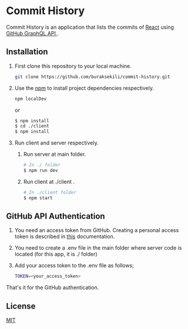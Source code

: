 # Commit History

Commit History is an application that lists the commits of [React](https://github.com/facebook/react) using   [GitHub GraphQL API ](https://docs.github.com/en/free-pro-team@latest/graphql).

## Installation

1. First clone this repository to your local machine. 
    ```bash
    git clone https://github.com/buraksekili/commit-history.git
    ```
2. Use the [npm](https://www.npmjs.com/) to install project dependencies respectively.
    ```bash
    npm localDev 
    ```
    or

    ```bash
    $ npm install
    $ cd ./client
    $ npm install  
    ```
3. Run client and server respectively.
    1. Run server at main folder.
    
        ```bash
        # In ./ folder
        $ npm run dev
        ```
    2. Run client at ./client .
    
        ```bash
        # In ./client folder
        $ npm start 
        ```
    
        
## GitHub API Authentication
1. You need an access token from GitHub. Creating a personal access token is described in [this](https://docs.github.com/en/free-pro-team@latest/github/authenticating-to-github/creating-a-personal-access-token) documentation.

2. You need to create a .env file in the main folder where server code is located (for this app, it is ./ folder)

3. Add your access token to the .env file as follows;

    ```bash
    TOKEN=<your_access_token>
    ```

  That's it for the GitHub authentication.


## License
[MIT](https://github.com/buraksekili/commit-history/blob/master/LICENSE)